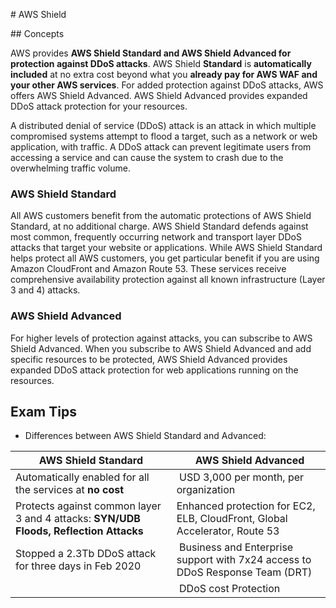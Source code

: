 # AWS Shield

## Concepts

AWS provides **AWS Shield Standard and AWS Shield Advanced for protection against DDoS attacks**. AWS Shield **Standard** is **automatically included** at no extra cost beyond what you **already pay for AWS WAF and your other AWS services**. For added protection against DDoS attacks, AWS offers AWS Shield Advanced. AWS Shield Advanced provides expanded DDoS attack protection for your resources.

A distributed denial of service (DDoS) attack is an attack in which multiple compromised systems attempt to flood a target, such as a network or web application, with traffic. A DDoS attack can prevent legitimate users from accessing a service and can cause the system to crash due to the overwhelming traffic volume.

### AWS Shield Standard
All AWS customers benefit from the automatic protections of AWS Shield Standard, at no additional charge. AWS Shield Standard defends against most common, frequently occurring network and transport layer DDoS attacks that target your website or applications. While AWS Shield Standard helps protect all AWS customers, you get particular benefit if you are using Amazon CloudFront and Amazon Route 53. These services receive comprehensive availability protection against all known infrastructure (Layer 3 and 4) attacks.

### AWS Shield Advanced
For higher levels of protection against attacks, you can subscribe to AWS Shield Advanced. When you subscribe to AWS Shield Advanced and add specific resources to be protected, AWS Shield Advanced provides expanded DDoS attack protection for web applications running on the resources.

## Exam Tips
* Differences between AWS Shield Standard and Advanced:

AWS Shield Standard | AWS Shield Advanced
------------------ | -------------------
Automatically enabled for all the services at **no cost** | USD 3,000 per month, per organization
Protects against common layer 3 and 4 attacks: **SYN/UDB Floods, Reflection Attacks** | Enhanced protection for EC2, ELB, CloudFront, Global Accelerator, Route 53
Stopped a 2.3Tb DDoS attack for three days in Feb 2020 | Business and Enterprise support with 7x24 access to DDoS Response Team (DRT)
   || DDoS cost Protection
